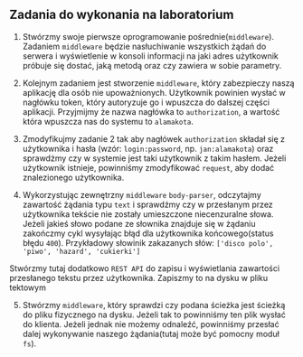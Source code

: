 ## Zadania do wykonania na laboratorium

1. Stwórzmy swoje pierwsze oprogramowanie pośrednie(`middleware`). Zadaniem `middleware` będzie nasłuchiwanie wszystkich żądań do serwera i wyświetlenie w konsoli informacji na jaki adres użytkownik próbuje się dostać, jaką metodą oraz czy zawiera w sobie parametry.

2. Kolejnym zadaniem jest stworzenie `middleware`, który zabezpieczy naszą aplikację dla osób nie upoważnionych. Użytkownik powinien wysłać w nagłówku token, który autoryzuje go i wpuszcza do dalszej części aplikacji.
   Przyjmijmy że nazwa nagłówka to `authorization`, a wartość która wpuszcza nas do systemu to `alamakota`.

3. Zmodyfikujmy zadanie 2 tak aby nagłówek `authorization` składał się z użytkownika i hasła (wzór: `login:password`, np. `jan:alamakota`) oraz sprawdżmy czy w systemie jest taki użytkownik z takim hasłem. Jeżeli użytkownik istnieje, powinniśmy zmodyfikować `request`, aby dodać znalezionego użytkownika.

4. Wykorzystując zewnętrzny `middleware` `body-parser`, odczytajmy zawartość żądania typu `text` i sprawdźmy czy w przesłanym przez użytkownika tekście nie zostały umieszczone niecenzuralne słowa. Jeżeli jakieś słowo podane ze słownika znajduje się w żądaniu zakończmy cykl wysyłając błąd dla użytkownika końcowego(status błędu `400`).
   Przykładowy słowinik zakazanych słów: `['disco polo', 'piwo', 'hazard', 'cukierki']`

Stwórzmy tutaj dodatkowo `REST API` do zapisu i wyświetlania zawartości przesłanego tekstu przez użytkownika. Zapiszmy to na dysku w pliku tektowym

5. Stwórzmy `middleware`, który sprawdzi czy podana ścieżka jest ścieżką do pliku fizycznego na dysku. Jeżeli tak to powinniśmy ten plik wysłać do klienta. Jeżeli jednak nie możemy odnaleźć, powinniśmy przesłać dalej wykonywanie naszego żądania(tutaj może być pomocny moduł `fs`).
